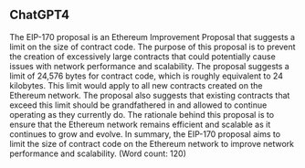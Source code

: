 ## ChatGPT4

The EIP-170 proposal is an Ethereum Improvement Proposal that suggests a limit on the size of contract code. The purpose of this proposal is to prevent the creation of excessively large contracts that could potentially cause issues with network performance and scalability. The proposal suggests a limit of 24,576 bytes for contract code, which is roughly equivalent to 24 kilobytes. This limit would apply to all new contracts created on the Ethereum network. The proposal also suggests that existing contracts that exceed this limit should be grandfathered in and allowed to continue operating as they currently do. The rationale behind this proposal is to ensure that the Ethereum network remains efficient and scalable as it continues to grow and evolve. In summary, the EIP-170 proposal aims to limit the size of contract code on the Ethereum network to improve network performance and scalability. (Word count: 120)
